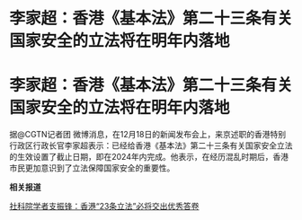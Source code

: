 # 李家超：香港《基本法》第二十三条有关国家安全的立法将在明年内落地

# 李家超：香港《基本法》第二十三条有关国家安全的立法将在明年内落地

据@CGTN记者团
微博消息，在12月18日的新闻发布会上，来京述职的香港特别行政区行政长官李家超表示：已经给香港《基本法》第二十三条有关国家安全立法的生效设置了截止日期，即在2024年内完成。他表示，在经历混乱时期后，香港市民更加意识到了立法保障国家安全的重要性。

**相关报道**

[社科院学者支振锋：香港“23条立法”必将交出优秀答卷](https://news.qq.com/rain/a/20231212A00WLA00)

